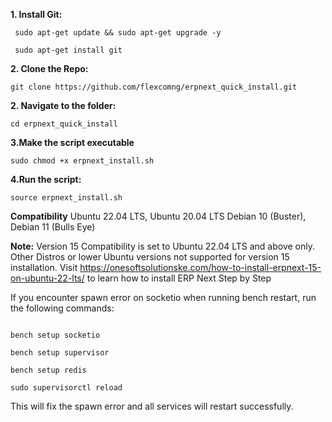 <strong>1. Install Git:</strong>
<pre><code> sudo apt-get update && sudo apt-get upgrade -y</code></pre>
<pre><code> sudo apt-get install git </code></pre>

 <strong>2. Clone the Repo:</strong></code></pre>
<pre><code>git clone https://github.com/flexcomng/erpnext_quick_install.git</code></pre>

<strong>2. Navigate to the folder:</strong>
<pre><code>cd erpnext_quick_install</code></pre>

<strong>3.Make the script executable</strong>
<pre><code>sudo chmod +x erpnext_install.sh</code></pre>

<strong>4.Run the script:</strong>
<pre><code>source erpnext_install.sh</code></pre>

<strong>Compatibility</strong>
Ubuntu 22.04 LTS, Ubuntu 20.04 LTS
Debian 10 (Buster), Debian 11 (Bulls Eye)

<strong>Note:</strong>
Version 15 Compatibility is set to Ubuntu 22.04 LTS and above only. Other Distros or lower Ubuntu versions not supported for version 15 installation. Visit https://onesoftsolutionske.com/how-to-install-erpnext-15-on-ubuntu-22-lts/ to learn how to install ERP Next Step by Step

If you encounter spawn error on socketio when running bench restart, run the following commands:
<pre><code>
bench setup socketio
</code></pre>
<pre><code>bench setup supervisor  </code></pre>
<pre><code>bench setup redis  </code></pre>
<pre><code>sudo supervisorctl reload  </code></pre>
This will fix the spawn error and all services will restart successfully.
